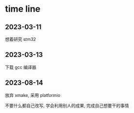 # time line

## 2023-03-11

想着研究 stm32

## 2023-03-13

下载 gcc 编译器

## 2023-08-14

放弃 xmake, 采用 platformio

不要什么都自己改写, 学会利用别人的成果, 完成自己想要干的事情
